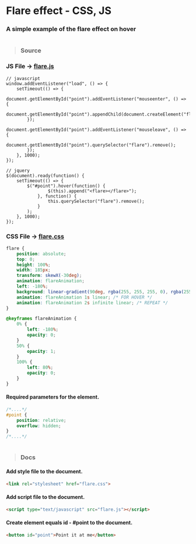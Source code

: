 # Flare effect - CSS, JS
### A simple example of the flare effect on hover

#

> ### Source
### JS File -> [flare.js](/flare.js)
```JS
// javascript
window.addEventListener("load", () => {
    setTimeout(() => {
        document.getElementById("point").addEventListener("mouseenter", () => {
            document.getElementById("point").appendChild(document.createElement("flare"));
        });
        document.getElementById("point").addEventListener("mouseleave", () => {
            document.getElementById("point").querySelector("flare").remove();
        });
    }, 1000);
});

// jquery
$(document).ready(function() {
    setTimeout(() => {
        $("#point").hover(function() {
                $(this).append("<flare></flare>");
            }, function() {
                this.querySelector("flare").remove();
            }
        );
    }, 1000);
});
```
### CSS File -> [flare.css](/flare.css)
```CSS
flare {
    position: absolute;
    top: 0;
    height: 100%;
    width: 185px;
    transform: skewX(-30deg);
    animation: flareAnimation;
    left: -180%;
    background: linear-gradient(90deg, rgba(255, 255, 255, 0), rgba(255, 255, 255, 0.153), rgba(255, 255, 255, 0.314), rgba(255, 255, 255, 0.17), rgba(255, 255, 255, 0));
    animation: flareAnimation 1s linear; /* FOR HOVER */
    animation: flareAnimation 2s infinite linear; /* REPEAT */
}

@keyframes flareAnimation {
    0% {
        left: -180%;
        opacity: 0;
    }
    50% {
        opacity: 1;
    }
    100% {
        left: 80%;
        opacity: 0;
    }
}
```
#### Required parameters for the element.
```CSS
/*....*/
#point {
    position: relative;
    overflow: hidden;
}
/*....*/
```

#

> ### Docs
#### Add style file to the document.
```HTML
<link rel="stylesheet" href="flare.css">
```
#### Add script file to the document.
```HTML
<script type="text/javascript" src="flare.js"></script>
```
#### Create element equals id - #point to the document.
```HTML
<button id="point">Point it at me</button>
```